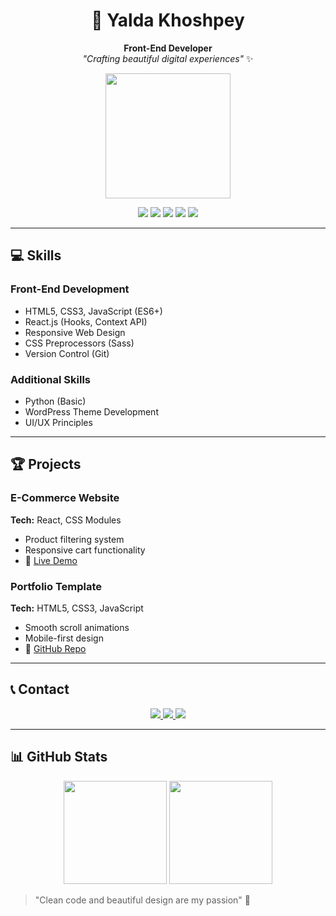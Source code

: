 <h1 align="center">🌌 Yalda Khoshpey</h1>
<p align="center">
  <strong>Front-End Developer</strong><br>
  <em>"Crafting beautiful digital experiences"</em> ✨
</p>

<p align="center">
  <img src="https://media.giphy.com/media/v1.Y2lkPTc5MGI3NjExcTZqY2VtbjB0ZzNyamlnbmVjZ2JqY2J6eGZ1bmR1dGZ1YiZlcD12MV9pbnRlcm5hbF9naWZfYnlfaWQmY3Q9Zw/XEgjuF9c32qBk1ZXky/giphy.gif" width="200">
</p>

<p align="center">
  <img src="https://img.shields.io/badge/HTML5-E34F26?style=for-the-badge&logo=html5&logoColor=white" />
  <img src="https://img.shields.io/badge/CSS3-1572B6?style=for-the-badge&logo=css3&logoColor=white" />
  <img src="https://img.shields.io/badge/JavaScript-F7DF1E?style=for-the-badge&logo=javascript&logoColor=black" />
  <img src="https://img.shields.io/badge/React-61DAFB?style=for-the-badge&logo=react&logoColor=black" />
  <img src="https://img.shields.io/badge/Python-3776AB?style=for-the-badge&logo=python&logoColor=white" />
</p>

---

## 💻 Skills

### Front-End Development
- HTML5, CSS3, JavaScript (ES6+)
- React.js (Hooks, Context API)
- Responsive Web Design
- CSS Preprocessors (Sass)
- Version Control (Git)

### Additional Skills
- Python (Basic)
- WordPress Theme Development
- UI/UX Principles

---

## 🏆 Projects

### E-Commerce Website
**Tech:** React, CSS Modules  
- Product filtering system
- Responsive cart functionality
- 🔗 [Live Demo](https://example.com)

### Portfolio Template  
**Tech:** HTML5, CSS3, JavaScript  
- Smooth scroll animations
- Mobile-first design
- 🔗 [GitHub Repo](https://github.com/example)

---

## 📞 Contact

<p align="center">
  <a href="mailto:yaldatwin@gmail.com">
    <img src="https://img.shields.io/badge/Email-D14836?style=for-the-badge&logo=gmail&logoColor=white" />
  </a>
  <a href="https://t.me/yaldatwin">
    <img src="https://img.shields.io/badge/Telegram-26A5E4?style=for-the-badge&logo=telegram&logoColor=white" />
  </a>
  <a href="https://github.com/YALDAKHOSHPEY">
    <img src="https://img.shields.io/badge/GitHub-181717?style=for-the-badge&logo=github&logoColor=white" />
  </a>
</p>

---

## 📊 GitHub Stats

<p align="center">
  <img src="https://github-readme-stats.vercel.app/api?username=YALDAKHOSHPEY&show_icons=true&theme=radical&hide_border=true" height="165"/>
  <img src="https://github-readme-stats.vercel.app/api/top-langs/?username=YALDAKHOSHPEY&layout=compact&theme=radical&hide_border=true" height="165"/>
</p>

> "Clean code and beautiful design are my passion" 💫
